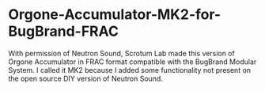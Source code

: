 # Orgone-Accumulator-MK2-for-BugBrand-FRAC

With permission of Neutron Sound, Scrotum Lab made this version of Orgone Accumulator in FRAC format compatible with the BugBrand Modular System.
I called it MK2 because I added some functionality not present on the open source DIY version of Neutron Sound.
